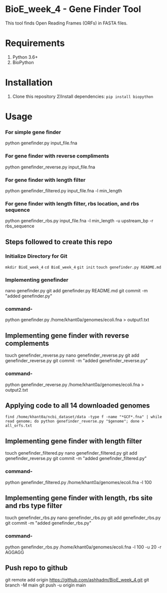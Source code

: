 # BioE_week_4 - Gene Finder Tool
This tool finds Open Reading Frames (ORFs) in FASTA files.
# Requirements
1) Python 3.6+
2) BioPython
# Installation
1) Clone this repository
2)Install dependencies: ```pip install biopython```

# Usage

### For simple gene finder
python genefinder.py input_file.fna

### For gene finder with reverse compliments
python genefinder_reverse.py input_file.fna

### For gene finder with length filter
python genefinder_filtered.py input_file.fna -l min_length

### For gene finder with length filter, rbs location, and rbs sequence
python genefinder_rbs.py input_file.fna -l min_length -u upstream_bp -r rbs_sequence

## Steps followed to create this repo
### Initialize Directory for Git
```mkdir BioE_week_4```
```cd BioE_week_4```
```git init```
```touch genefinder.py README.md```

### Implementing genefinder
nano genefinder.py
git add genefinder.py README.md
git commit -m "added genefinder.py"

### command-
python genefinder.py /home/khant0a/genomes/ecoli.fna > output1.txt

## Implementing gene finder with reverse complements
touch genefinder_reverse.py
nano genefinder_reverse.py
git add genefinder_reverse.py 
git commit -m "added genefinder_reverse.py"

### command-
python genefinder_reverse.py /home/khant0a/genomes/ecoli.fna > output2.txt

## Applying code to all 14 downloaded genomes
```find /home/khant0a/ncbi_dataset/data -type f -name "*GCF*.fna" | while read genome; do python genefinder_reverse.py "$genome"; done > all_orfs.txt```

## Implementing gene finder with length filter
touch genefinder_filtered.py
nano genefinder_filtered.py
git add genefinder_reverse.py 
git commit -m "added genefinder_filtered.py"

### command-
python genefinder_filtered.py /home/khant0a/genomes/ecoli.fna -l 100

## Implementing gene finder with length, rbs site and rbs type filter
touch genefinder_rbs.py
nano genefinder_rbs.py
git add genefinder_rbs.py 
git commit -m "added genefinder_rbs.py"

### command-
python genefinder_rbs.py /home/khant0a/genomes/ecoli.fna -l 100 -u 20 -r AGGAGG

## Push repo to github
git remote add origin https://github.com/ashhadm/BioE_week_4.git
git branch -M main
git push -u origin main
